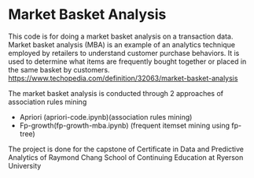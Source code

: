 # Market Basket Analysis
This code is for doing a market basket analysis on a transaction data.
Market basket analysis (MBA) is an example of an analytics technique employed by retailers to understand customer purchase behaviors. It is used to determine what items are frequently bought together or placed in the same basket by customers.
https://www.techopedia.com/definition/32063/market-basket-analysis

The market basket analysis is conducted through 2 approaches of association rules mining
- Apriori (apriori-code.ipynb)(association rules mining)
- Fp-growth(fp-growth-mba.ipynb) (frequent itemset mining using fp-tree)

The project is done for the capstone of Certificate in Data and Predictive Analytics of Raymond Chang School of Continuing Education at Ryerson University

